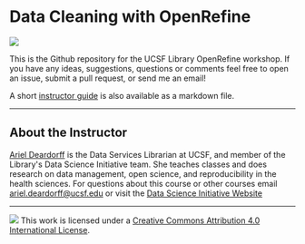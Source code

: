 # Data Cleaning with OpenRefine
![](https://zenodo.org/badge/DOI/10.5281/zenodo.4281566.svg)

This is the Github repository for the UCSF Library OpenRefine workshop. If you have any ideas, suggestions, questions or comments feel free to open an issue, submit a pull request, or send me an email!

A short [instructor guide](https://github.com/arieldeardorff/OpenRefineWorkshop/blob/master/InstructorGuide.Rmd) is also available as a markdown file.

----

## About the Instructor
[Ariel Deardorff](https://profiles.ucsf.edu/ariel.deardorff) is the Data Services Librarian at UCSF, and member of the Library's Data Science Initiative team. She teaches classes and does research on data management, open science, and reproducibility in the health sciences. For questions about this course or other courses email ariel.deardorff@ucsf.edu or visit the [Data Science Initiative Website](https://www.library.ucsf.edu/ask-an-expert/data-science/)

----

![](https://i.creativecommons.org/l/by/4.0/88x31.png) This work is licensed under a [Creative Commons Attribution 4.0 International License](https://creativecommons.org/licenses/by/4.0/).
